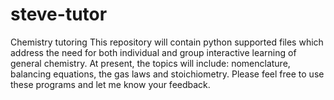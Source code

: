 # steve-tutor
Chemistry tutoring
This repository will contain python supported files which address the need for both individual and group interactive learning of 
general chemistry.
At present, the topics will include: nomenclature, balancing equations, the gas laws and stoichiometry.
Please feel free to use these programs and let me know your feedback.
